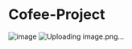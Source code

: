 # Cofee-Project
![image](https://github.com/NourelhoudaAbdellaoui/Cofee-Project/assets/87576820/cc8be590-c9b6-4f7f-9acf-be022f87b551)
![Uploading image.png…]()


